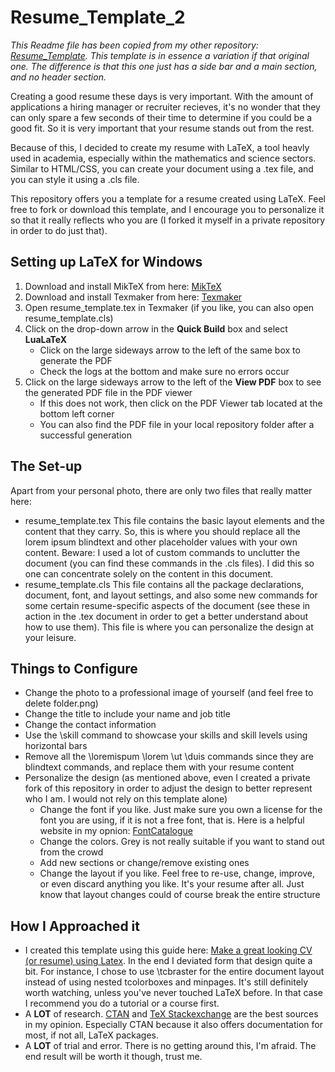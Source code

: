 # Resume_Template_2

*This Readme file has been copied from my other repository: [Resume_Template](https://github.com/DusDus3428/LaTeX_Resume_Template). This template is in essence a variation if that original one. The difference is that this one just has a side bar and a main section, and no header section.*

Creating a good resume these days is very important. With the amount of applications a hiring manager or recruiter recieves, it's no wonder that they can only spare a few seconds of their time to determine if you could be a good fit.
So it is very important that your resume stands out from the rest.

Because of this, I decided to create my resume with LaTeX, a tool heavly used in academia, especially within the mathematics and science sectors. Similar to HTML/CSS, you can create your document using a .tex file, and you can style it using a .cls file.

This repository offers you a template for a resume created using LaTeX. Feel free to fork or download this template, and I encourage you to personalize it so that it really reflects who you are (I forked it myself in a private repository in order to do just that).

## Setting up LaTeX for Windows

1. Download and install MikTeX from here: [MikTeX](https://miktex.org/download)
2. Download and install Texmaker from here: [Texmaker](https://www.xm1math.net/texmaker/download.html)
3. Open resume_template.tex in Texmaker (if you like, you can also open resume_template.cls)
4. Click on the drop-down arrow in the **Quick Build** box and select **LuaLaTeX** 
    * Click on the large sideways arrow to the left of the same box to generate the PDF
	* Check the logs at the bottom and make sure no errors occur
5. Click on the large sideways arrow to the left of the **View PDF** box to see the generated PDF file in the PDF viewer
    * If this does not work, then click on the PDF Viewer tab located at the bottom left corner
	* You can also find the PDF file in your local repository folder after a successful generation

## The Set-up

Apart from your personal photo, there are only two files that really matter here:
- resume_template.tex 
  This file contains the basic layout elements and the content that they carry. So, this is where you should replace all the lorem ipsum blindtext and other placeholder values with your own content. Beware: I used a lot of custom commands to unclutter the document (you can find these commands in the .cls files). I did this so one can concentrate solely on the content in this document. 
- resume_template.cls 
  This file contains all the package declarations, document, font, and layout settings, and also some new commands for some certain resume-specific aspects of the document (see these in action in the .tex document in order to get a better understand about how to use them). This file is where you can personalize the design at your leisure.  

## Things to Configure

- Change the photo to a professional image of yourself (and feel free to delete folder.png)
- Change the title to include your name and job title
- Change the contact information
- Use the \skill command to showcase your skills and skill levels using horizontal bars 
- Remove all the \loremispum \lorem \ut \duis commands since they are blindtext commands, and replace them with your resume content
- Personalize the design (as mentioned above, even I created a private fork of this repository in order to adjust the design to better represent who I am. I would not rely on this template alone)
    * Change the font if you like. Just make sure you own a license for the font you are using, if it is not a free font, that is. Here is a helpful website in my opnion: [FontCatalogue](https://tug.org/FontCatalogue/)
	* Change the colors. Grey is not really suitable if you want to stand out from the crowd
	* Add new sections or change/remove existing ones
	* Change the layout if you like. Feel free to re-use, change, improve, or even discard anything you like. It's your resume after all. Just know that layout changes could of course break the entire structure

## How I Approached it

- I created this template using this guide here: [Make a great looking CV (or resume) using Latex](https://www.youtube.com/watch?v=-TRcPIPkZz8).
  In the end I deviated form that design quite a bit. For instance, I chose to use \tcbraster for the entire document layout instead of using nested tcolorboxes and minpages. It's still definitely worth watching, unless you've never touched LaTeX before. In that case I recommend you do a tutorial or a course first.
- A **LOT** of research.
  [CTAN](https://ctan.org/) and [TeX Stackexchange](https://tex.stackexchange.com/) are the best sources in my opinion. Especially CTAN because it also offers documentation for most, if not all, LaTeX packages.
- A **LOT** of trial and error.
  There is no getting around this, I'm afraid. The end result will be worth it though, trust me.

